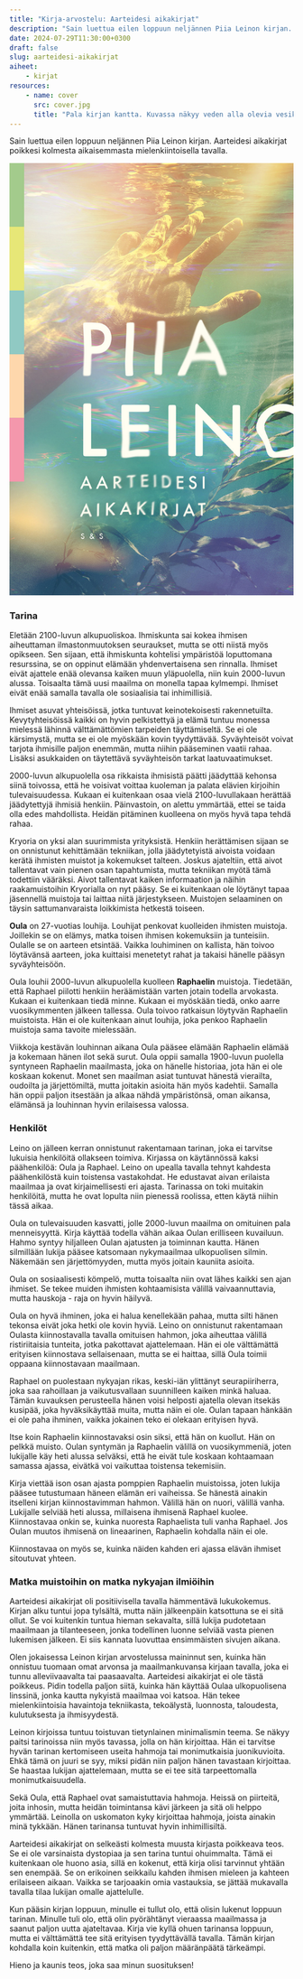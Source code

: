 ```yaml
---
title: "Kirja-arvostelu: Aarteidesi aikakirjat"
description: "Sain luettua eilen loppuun neljännen Piia Leinon kirjan. Aarteidesi aikakirjat poikkesi kolmesta aikaisemmasta mielenkiintoisella tavalla."
date: 2024-07-29T11:30:00+0300
draft: false
slug: aarteidesi-aikakirjat
aiheet:
    - kirjat
resources:
    - name: cover
      src: cover.jpg
      title: "Pala kirjan kantta. Kuvassa näkyy veden alla olevia vesikasveja sekä kirjailijan sukunimi että kirjan nimi."
---
```

Sain luettua eilen loppuun neljännen Piia Leinon kirjan. Aarteidesi aikakirjat poikkesi kolmesta aikaisemmasta mielenkiintoisella tavalla.

<!--more-->

![Kirjan kansi, joka kuvaa veden alla olevaa kättä, joka kurottaa kohti pintaa. Käden alla näkyy pari yksittäistä vesikasvia. Kuvan päällä lukee kirjailijan sekä kirjan nimi.](kansi.jpg)

### Tarina

Eletään 2100-luvun alkupuoliskoa. Ihmiskunta sai kokea ihmisen aiheuttaman ilmastonmuutoksen seuraukset, mutta se otti niistä myös opikseen. Sen sijaan, että ihmiskunta kohtelisi ympäristöä loputtomana resurssina, se on oppinut elämään yhdenvertaisena sen rinnalla. Ihmiset eivät ajattele enää olevansa kaiken muun yläpuolella, niin kuin 2000-luvun alussa. Toisaalta tämä uusi maailma on monella tapaa kylmempi. Ihmiset eivät enää samalla tavalla ole sosiaalisia tai inhimillisiä.

Ihmiset asuvat yhteisöissä, jotka tuntuvat keinotekoisesti rakennetuilta. Kevytyhteisöissä kaikki on hyvin pelkistettyä ja elämä tuntuu monessa mielessä lähinnä välttämättömien tarpeiden täyttämiseltä. Se ei ole kärsimystä, mutta se ei ole myöskään kovin tyydyttävää. Syväyhteisöt voivat tarjota ihmisille paljon enemmän, mutta niihin pääseminen vaatii rahaa. Lisäksi asukkaiden on täytettävä syväyhteisön tarkat laatuvaatimukset.

2000-luvun alkupuolella osa rikkaista ihmisistä päätti jäädyttää kehonsa siinä toivossa, että he voisivat voittaa kuoleman ja palata elävien kirjoihin tulevaisuudessa. Kukaan ei kuitenkaan osaa vielä 2100-luvullakaan herättää jäädytettyjä ihmisiä henkiin. Päinvastoin, on alettu ymmärtää, ettei se taida olla edes mahdollista. Heidän pitäminen kuolleena on myös hyvä tapa tehdä rahaa.

Kryoria on yksi alan suurimmista yrityksistä. Henkiin herättämisen sijaan se on onnistunut kehittämään tekniikan, jolla jäädytetyistä aivoista voidaan kerätä ihmisten muistot ja kokemukset talteen. Joskus ajateltiin, että aivot tallentavat vain pienen osan tapahtumista, mutta tekniikan myötä tämä todettiin vääräksi. Aivot tallentavat kaiken informaation ja näihin raakamuistoihin Kryorialla on nyt pääsy. Se ei kuitenkaan ole löytänyt tapaa jäsennellä muistoja tai laittaa niitä järjestykseen. Muistojen selaaminen on täysin sattumanvaraista loikkimista hetkestä toiseen.

**Oula** on 27-vuotias louhija. Louhijat penkovat kuolleiden ihmisten muistoja. Joillekin se on elämys, matka toisen ihmisen kokemuksiin ja tunteisiin. Oulalle se on aarteen etsintää. Vaikka louhiminen on kallista, hän toivoo löytävänsä aarteen, joka kuittaisi menetetyt rahat ja takaisi hänelle pääsyn syväyhteisöön.

Oula louhii 2000-luvun alkupuolella kuolleen **Raphaelin** muistoja. Tiedetään, että Raphael piilotti henkiin heräämistään varten jotain todella arvokasta. Kukaan ei kuitenkaan tiedä minne. Kukaan ei myöskään tiedä, onko aarre vuosikymmenten jälkeen tallessa. Oula toivoo ratkaisun löytyvän Raphaelin muistoista. Hän ei ole kuitenkaan ainut louhija, joka penkoo Raphaelin muistoja sama tavoite mielessään.

Viikkoja kestävän louhinnan aikana Oula pääsee elämään Raphaelin elämää ja kokemaan hänen ilot sekä surut. Oula oppii samalla 1900-luvun puolella syntyneen Raphaelin maailmasta, joka on hänelle historiaa, jota hän ei ole koskaan kokenut. Monet sen maailman asiat tuntuvat hänestä vierailta, oudoilta ja järjettömiltä, mutta joitakin asioita hän myös kadehtii. Samalla hän oppii paljon itsestään ja alkaa nähdä ympäristönsä, oman aikansa, elämänsä ja louhinnan hyvin erilaisessa valossa.

### Henkilöt

Leino on jälleen kerran onnistunut rakentamaan tarinan, joka ei tarvitse lukuisia henkilöitä ollakseen toimiva. Kirjassa on käytännössä kaksi päähenkilöä: Oula ja Raphael. Leino on upealla tavalla tehnyt kahdesta päähenkilöstä kuin toistensa vastakohdat. He edustavat aivan erilaista maailmaa ja ovat kirjaimellisesti eri ajasta. Tarinassa on toki muitakin henkilöitä, mutta he ovat lopulta niin pienessä roolissa, etten käytä niihin tässä aikaa.

Oula on tulevaisuuden kasvatti, jolle 2000-luvun maailma on omituinen pala menneisyyttä. Kirja käyttää todella vähän aikaa Oulan erilliseen kuvailuun. Hahmo syntyy hiljalleen Oulan ajatusten ja toiminnan kautta. Hänen silmillään lukija pääsee katsomaan nykymaailmaa ulkopuolisen silmin. Näkemään sen järjettömyyden, mutta myös joitain kauniita asioita.

Oula on sosiaalisesti kömpelö, mutta toisaalta niin ovat lähes kaikki sen ajan ihmiset. Se tekee muiden ihmisten kohtaamisista välillä vaivaannuttavia, mutta hauskoja - raja on hyvin häilyvä.

Oula on hyvä ihminen, joka ei halua kenellekään pahaa, mutta silti hänen tekonsa eivät joka hetki ole kovin hyviä. Leino on onnistunut rakentamaan Oulasta kiinnostavalla tavalla omituisen hahmon, joka aiheuttaa välillä ristiriitaisia tunteita, jotka pakottavat ajattelemaan. Hän ei ole välttämättä erityisen kiinnostava sellaisenaan, mutta se ei haittaa, sillä Oula toimii oppaana kiinnostavaan maailmaan.

Raphael on puolestaan nykyajan rikas, keski-iän ylittänyt seurapiiriherra, joka saa rahoillaan ja vaikutusvallaan suunnilleen kaiken minkä haluaa. Tämän kuvauksen perusteella hänen voisi helposti ajatella olevan itsekäs kusipää, joka hyväksikäyttää muita, mutta näin ei ole. Oulan tapaan hänkään ei ole paha ihminen, vaikka jokainen teko ei olekaan erityisen hyvä.

Itse koin Raphaelin kiinnostavaksi osin siksi, että hän on kuollut. Hän on pelkkä muisto. Oulan syntymän ja Raphaelin välillä on vuosikymmeniä, joten lukijalle käy heti alussa selväksi, että he eivät tule koskaan kohtaamaan samassa ajassa, eivätkä voi vaikuttaa toistensa tekemisiin.

Kirja viettää ison osan ajasta pomppien Raphaelin muistoissa, joten lukija pääsee tutustumaan häneen elämän eri vaiheissa. Se hänestä ainakin itselleni kirjan kiinnostavimman hahmon. Välillä hän on nuori, välillä vanha. Lukijalle selviää heti alussa, millaisena ihmisenä Raphael kuolee. Kiinnostavaa onkin se, kuinka nuoresta Raphaelista tuli vanha Raphael. Jos Oulan muutos ihmisenä on lineaarinen, Raphaelin kohdalla näin ei ole.

Kiinnostavaa on myös se, kuinka näiden kahden eri ajassa elävän ihmiset sitoutuvat yhteen.

### Matka muistoihin on matka nykyajan ilmiöihin

Aarteidesi aikakirjat oli positiivisella tavalla hämmentävä lukukokemus. Kirjan alku tuntui jopa tylsältä, mutta näin jälkeenpäin katsottuna se ei sitä ollut. Se voi kuitenkin tuntua hieman sekavalta, sillä lukija pudotetaan maailmaan ja tilanteeseen, jonka todellinen luonne selviää vasta pienen lukemisen jälkeen. Ei siis kannata luovuttaa ensimmäisten sivujen aikana.

Olen jokaisessa Leinon kirjan arvostelussa maininnut sen, kuinka hän onnistuu tuomaan omat arvonsa ja maailmankuvansa kirjaan tavalla, joka ei tunnu alleviivaavalta tai paasaavalta. Aarteidesi aikakirjat ei ole tästä poikkeus. Pidin todella paljon siitä, kuinka hän käyttää Oulaa ulkopuolisena linssinä, jonka kautta nykyistä maailmaa voi katsoa. Hän tekee mielenkiintoisia havaintoja tekniikasta, tekoälystä, luonnosta, taloudesta, kulutuksesta ja ihmisyydestä.

Leinon kirjoissa tuntuu toistuvan tietynlainen minimalismin teema. Se näkyy paitsi tarinoissa niin myös tavassa, jolla on hän kirjoittaa. Hän ei tarvitse hyvän tarinan kertomiseen useita hahmoja tai monimutkaisia juonikuvioita. Ehkä tämä on juuri se syy, miksi pidän niin paljon hänen tavastaan kirjoittaa. Se haastaa lukijan ajattelemaan, mutta se ei tee sitä tarpeettomalla monimutkaisuudella.

Sekä Oula, että Raphael ovat samaistuttavia hahmoja. Heissä on piirteitä, joita inhosin, mutta heidän toimintansa kävi järkeen ja sitä oli helppo ymmärtää. Leinolla on uskomaton kyky kirjoittaa hahmoja, joista ainakin minä tykkään. Hänen tarinansa tuntuvat hyvin inhimillisiltä.

Aarteidesi aikakirjat on selkeästi kolmesta muusta kirjasta poikkeava teos. Se ei ole varsinaista dystopiaa ja sen tarina tuntui ohuimmalta. Tämä ei kuitenkaan ole huono asia, sillä en kokenut, että kirja olisi tarvinnut yhtään sen enempää. Se on erikoinen seikkailu kahden ihmisen mieleen ja kahteen erilaiseen aikaan. Vaikka se tarjoaakin omia vastauksia, se jättää mukavalla tavalla tilaa lukijan omalle ajattelulle.

Kun pääsin kirjan loppuun, minulle ei tullut olo, että olisin lukenut loppuun tarinan. Minulle tuli olo, että olin pyörähtänyt vieraassa maailmassa ja saanut paljon uutta ajateltavaa. Kirja vie kyllä ohuen tarinansa loppuun, mutta ei välttämättä tee sitä erityisen tyydyttävällä tavalla. Tämän kirjan kohdalla koin kuitenkin, että matka oli paljon määränpäätä tärkeämpi.

Hieno ja kaunis teos, joka saa minun suosituksen!


